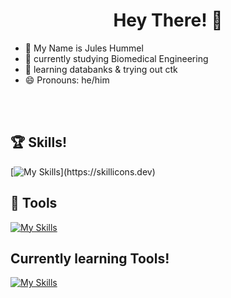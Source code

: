 # <h1 align = center>Hey There! 👋 </h1>

- 👋 My Name is Jules Hummel
- 👀 currently studying Biomedical Engineering
- 💞️ learning databanks & trying out ctk
- 😄 Pronouns: he/him
  

<br></br>


## 🏆  Skills!


[![My Skills](https://skillicons.dev/icons?i=html,arduino,cs,py,qt,)](https://skillicons.dev)


## 🧰 Tools

[![My Skills](https://skillicons.dev/icons?i=obsidian,ubuntu,vscode,windows,arch)](https://skillicons.dev)


## Currently learning Tools!


[![My Skills](https://skillicons.dev/icons?i=git,github,bash)](https://skillicons.dev)
  

<!---
JuleeC/JuleeC is a ✨ special ✨ repository because its `README.md` (this file) appears on your GitHub profile.
You can click the Preview link to take a look at your changes.
--->

